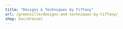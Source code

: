 ```yaml
---
title: "Designs & Techniques by Tiffany"
url: /greenville/designs-and-techniques-by-tiffany/
shop: hairdresser
---
```

